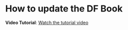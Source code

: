 # __How to update the DF Book__

__Video Tutorial__: [Watch the tutorial video](https://drive.google.com/file/d/1nUvWX9HqdaEexTLKzvk-XM6Z3lFlYlRd/preview)

